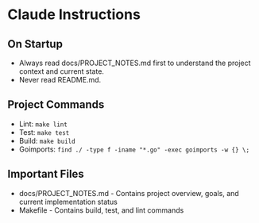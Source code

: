 # Claude Instructions

## On Startup
- Always read docs/PROJECT_NOTES.md first to understand the project context and current state.
- Never read README.md.

## Project Commands
- Lint: `make lint`
- Test: `make test`
- Build: `make build`
- Goimports: `find ./ -type f -iname "*.go" -exec goimports -w {} \;`

## Important Files
- docs/PROJECT_NOTES.md - Contains project overview, goals, and current implementation status
- Makefile - Contains build, test, and lint commands
